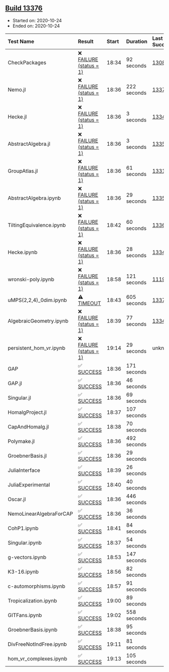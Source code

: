## [Build 13376](https://oscarci.mathematik.uni-kl.de/job/oscar/13376/)

* Started on: 2020-10-24
* Ended on: 2020-10-24

| Test Name    | Result | Start | Duration | Last Success | First Failure |
|:-------------|:-------|:------|:---------|:-------------|:--------------|
| CheckPackages | ❌ [FAILURE (status = 1)](https://oscarci.mathematik.uni-kl.de/job/oscar/13376/artifact/logs/build-13376/CheckPackages.log) | 18:34 | 92 seconds | [13085](https://oscarci.mathematik.uni-kl.de/job/oscar/13085/) | [13086](https://oscarci.mathematik.uni-kl.de/job/oscar/13086/) |
| Nemo.jl | ❌ [FAILURE (status = 1)](https://oscarci.mathematik.uni-kl.de/job/oscar/13376/artifact/logs/build-13376/Nemo.jl.log) | 18:36 | 222 seconds | [13375](https://oscarci.mathematik.uni-kl.de/job/oscar/13375/) | [13376](https://oscarci.mathematik.uni-kl.de/job/oscar/13376/) |
| Hecke.jl | ❌ [FAILURE (status = 1)](https://oscarci.mathematik.uni-kl.de/job/oscar/13376/artifact/logs/build-13376/Hecke.jl.log) | 18:36 | 3 seconds | [13341](https://oscarci.mathematik.uni-kl.de/job/oscar/13341/) | [13342](https://oscarci.mathematik.uni-kl.de/job/oscar/13342/) |
| AbstractAlgebra.jl | ❌ [FAILURE (status = 1)](https://oscarci.mathematik.uni-kl.de/job/oscar/13376/artifact/logs/build-13376/AbstractAlgebra.jl.log) | 18:36 | 3 seconds | [13355](https://oscarci.mathematik.uni-kl.de/job/oscar/13355/) | [13356](https://oscarci.mathematik.uni-kl.de/job/oscar/13356/) |
| GroupAtlas.jl | ❌ [FAILURE (status = 1)](https://oscarci.mathematik.uni-kl.de/job/oscar/13376/artifact/logs/build-13376/GroupAtlas.jl.log) | 18:36 | 61 seconds | [13311](https://oscarci.mathematik.uni-kl.de/job/oscar/13311/) | [13312](https://oscarci.mathematik.uni-kl.de/job/oscar/13312/) |
| AbstractAlgebra.ipynb | ❌ [FAILURE (status = 1)](https://oscarci.mathematik.uni-kl.de/job/oscar/13376/artifact/logs/build-13376/AbstractAlgebra.ipynb.log) | 18:36 | 29 seconds | [13355](https://oscarci.mathematik.uni-kl.de/job/oscar/13355/) | [13356](https://oscarci.mathematik.uni-kl.de/job/oscar/13356/) |
| TiltingEquivalence.ipynb | ❌ [FAILURE (status = 1)](https://oscarci.mathematik.uni-kl.de/job/oscar/13376/artifact/logs/build-13376/TiltingEquivalence.ipynb.log) | 18:42 | 60 seconds | [13368](https://oscarci.mathematik.uni-kl.de/job/oscar/13368/) | [13369](https://oscarci.mathematik.uni-kl.de/job/oscar/13369/) |
| Hecke.ipynb | ❌ [FAILURE (status = 1)](https://oscarci.mathematik.uni-kl.de/job/oscar/13376/artifact/logs/build-13376/Hecke.ipynb.log) | 18:36 | 28 seconds | [13341](https://oscarci.mathematik.uni-kl.de/job/oscar/13341/) | [13342](https://oscarci.mathematik.uni-kl.de/job/oscar/13342/) |
| wronski-poly.ipynb | ❌ [FAILURE (status = 1)](https://oscarci.mathematik.uni-kl.de/job/oscar/13376/artifact/logs/build-13376/wronski-poly.ipynb.log) | 18:58 | 121 seconds | [11192](https://oscarci.mathematik.uni-kl.de/job/oscar/11192/) | [11193](https://oscarci.mathematik.uni-kl.de/job/oscar/11193/) |
| uMPS(2,2,4)_0dim.ipynb | ⚠ [TIMEOUT](https://oscarci.mathematik.uni-kl.de/job/oscar/13376/artifact/logs/build-13376/uMPS-2-2-4-_0dim.ipynb.log) | 18:43 | 605 seconds | [13375](https://oscarci.mathematik.uni-kl.de/job/oscar/13375/) | [13376](https://oscarci.mathematik.uni-kl.de/job/oscar/13376/) |
| AlgebraicGeometry.ipynb | ❌ [FAILURE (status = 1)](https://oscarci.mathematik.uni-kl.de/job/oscar/13376/artifact/logs/build-13376/AlgebraicGeometry.ipynb.log) | 18:39 | 77 seconds | [13341](https://oscarci.mathematik.uni-kl.de/job/oscar/13341/) | [13342](https://oscarci.mathematik.uni-kl.de/job/oscar/13342/) |
| persistent_hom_vr.ipynb | ❌ [FAILURE (status = 1)](https://oscarci.mathematik.uni-kl.de/job/oscar/13376/artifact/logs/build-13376/persistent_hom_vr.ipynb.log) | 19:14 | 29 seconds | unknown | unknown |
| GAP | ✅ [SUCCESS](https://oscarci.mathematik.uni-kl.de/job/oscar/13376/artifact/logs/build-13376/GAP.log) | 18:36 | 171 seconds |  |  |
| GAP.jl | ✅ [SUCCESS](https://oscarci.mathematik.uni-kl.de/job/oscar/13376/artifact/logs/build-13376/GAP.jl.log) | 18:36 | 46 seconds |  |  |
| Singular.jl | ✅ [SUCCESS](https://oscarci.mathematik.uni-kl.de/job/oscar/13376/artifact/logs/build-13376/Singular.jl.log) | 18:36 | 69 seconds |  |  |
| HomalgProject.jl | ✅ [SUCCESS](https://oscarci.mathematik.uni-kl.de/job/oscar/13376/artifact/logs/build-13376/HomalgProject.jl.log) | 18:37 | 107 seconds |  |  |
| CapAndHomalg.jl | ✅ [SUCCESS](https://oscarci.mathematik.uni-kl.de/job/oscar/13376/artifact/logs/build-13376/CapAndHomalg.jl.log) | 18:38 | 70 seconds |  |  |
| Polymake.jl | ✅ [SUCCESS](https://oscarci.mathematik.uni-kl.de/job/oscar/13376/artifact/logs/build-13376/Polymake.jl.log) | 18:36 | 492 seconds |  |  |
| GroebnerBasis.jl | ✅ [SUCCESS](https://oscarci.mathematik.uni-kl.de/job/oscar/13376/artifact/logs/build-13376/GroebnerBasis.jl.log) | 18:36 | 29 seconds |  |  |
| JuliaInterface | ✅ [SUCCESS](https://oscarci.mathematik.uni-kl.de/job/oscar/13376/artifact/logs/build-13376/JuliaInterface.log) | 18:39 | 26 seconds |  |  |
| JuliaExperimental | ✅ [SUCCESS](https://oscarci.mathematik.uni-kl.de/job/oscar/13376/artifact/logs/build-13376/JuliaExperimental.log) | 18:40 | 40 seconds |  |  |
| Oscar.jl | ✅ [SUCCESS](https://oscarci.mathematik.uni-kl.de/job/oscar/13376/artifact/logs/build-13376/Oscar.jl.log) | 18:36 | 446 seconds |  |  |
| NemoLinearAlgebraForCAP | ✅ [SUCCESS](https://oscarci.mathematik.uni-kl.de/job/oscar/13376/artifact/logs/build-13376/NemoLinearAlgebraForCAP.log) | 18:36 | 36 seconds |  |  |
| CohP1.ipynb | ✅ [SUCCESS](https://oscarci.mathematik.uni-kl.de/job/oscar/13376/artifact/logs/build-13376/CohP1.ipynb.log) | 18:41 | 84 seconds |  |  |
| Singular.ipynb | ✅ [SUCCESS](https://oscarci.mathematik.uni-kl.de/job/oscar/13376/artifact/logs/build-13376/Singular.ipynb.log) | 18:37 | 54 seconds |  |  |
| g-vectors.ipynb | ✅ [SUCCESS](https://oscarci.mathematik.uni-kl.de/job/oscar/13376/artifact/logs/build-13376/g-vectors.ipynb.log) | 18:53 | 147 seconds |  |  |
| K3-16.ipynb | ✅ [SUCCESS](https://oscarci.mathematik.uni-kl.de/job/oscar/13376/artifact/logs/build-13376/K3-16.ipynb.log) | 18:56 | 82 seconds |  |  |
| c-automorphisms.ipynb | ✅ [SUCCESS](https://oscarci.mathematik.uni-kl.de/job/oscar/13376/artifact/logs/build-13376/c-automorphisms.ipynb.log) | 18:57 | 91 seconds |  |  |
| Tropicalization.ipynb | ✅ [SUCCESS](https://oscarci.mathematik.uni-kl.de/job/oscar/13376/artifact/logs/build-13376/Tropicalization.ipynb.log) | 19:00 | 89 seconds |  |  |
| GITFans.ipynb | ✅ [SUCCESS](https://oscarci.mathematik.uni-kl.de/job/oscar/13376/artifact/logs/build-13376/GITFans.ipynb.log) | 19:02 | 558 seconds |  |  |
| GroebnerBasis.ipynb | ✅ [SUCCESS](https://oscarci.mathematik.uni-kl.de/job/oscar/13376/artifact/logs/build-13376/GroebnerBasis.ipynb.log) | 18:38 | 95 seconds |  |  |
| DivFreeNotIndFree.ipynb | ✅ [SUCCESS](https://oscarci.mathematik.uni-kl.de/job/oscar/13376/artifact/logs/build-13376/DivFreeNotIndFree.ipynb.log) | 19:11 | 81 seconds |  |  |
| hom_vr_complexes.ipynb | ✅ [SUCCESS](https://oscarci.mathematik.uni-kl.de/job/oscar/13376/artifact/logs/build-13376/hom_vr_complexes.ipynb.log) | 19:13 | 105 seconds |  |  |
